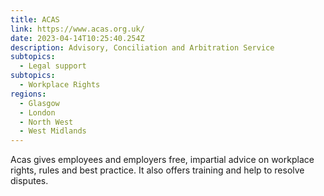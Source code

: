 ```yaml
---
title: ACAS
link: https://www.acas.org.uk/
date: 2023-04-14T10:25:40.254Z
description: Advisory, Conciliation and Arbitration Service
subtopics:
  - Legal support
subtopics:
  - Workplace Rights
regions:
  - Glasgow
  - London
  - North West
  - West Midlands
---
```


Acas gives employees and employers free, impartial advice on workplace rights, rules and best practice. It also offers training and help to resolve disputes.
